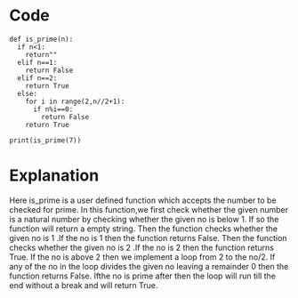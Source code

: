 # Code
```
def is_prime(n):
  if n<1:
    return""
  elif n==1:
    return False
  elif n==2:
    return True
  else:
    for i in range(2,n//2+1):
      if n%i==0:
        return False
    return True

print(is_prime(7))
```

# Explanation
Here is_prime is a user defined function which accepts the number to be checked for prime.
In this function,we first check whether the given number is a natural number by checking whether the given no is below 1. If so the function will return a empty string. Then the function checks whether the given no is 1 .If the no is 1 then the function returns False.  Then the function checks whether the given no is 2 .If the no is 2 then the function returns True. If the no is above 2 then we implement a loop from 2 to the no/2. If any of the no in the loop divides the given no leaving a remainder 0 then the function returns False. Ifthe no is prime after then the loop will run till the end without a break and will return True.

